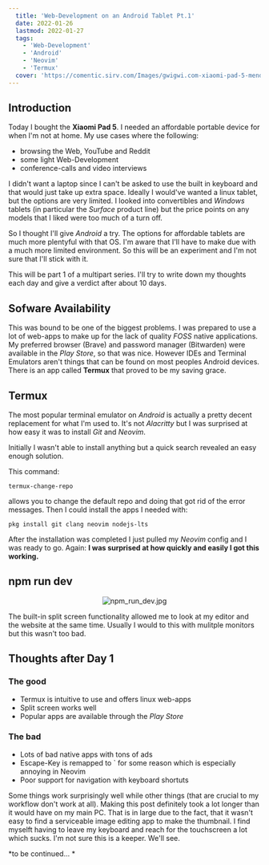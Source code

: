 ```yaml
---
  title: 'Web-Development on an Android Tablet Pt.1'
  date: 2022-01-26
  lastmod: 2022-01-27
  tags:
    - 'Web-Development'
    - 'Android'
    - 'Neovim'
    - 'Termux'
  cover: 'https://comentic.sirv.com/Images/gwigwi.com-xiaomi-pad-5-mendarat-ke-indonesia-setelah-global-launch-harga-dan-spesifikasi-1-1000x600.jpg'
---
```

## Introduction


Today I bought the **Xiaomi Pad 5**. I needed an affordable portable device for when I'm not at home. My use cases where the following:

- browsing the Web, YouTube and Reddit
- some light Web-Development
- conference-calls and video interviews

I didn't want a laptop since I can't be asked to use the built in keyboard and that would just take up extra space. Ideally I would've wanted a linux tablet, but the options are very limited. I looked into convertibles and *Windows* tablets (in particular the *Surface* product line) but the price points on any models that I liked were too much of a turn off. 

So I thought I'll give *Android* a try. The options for affordable tablets are much more plentyful with that OS. I'm aware that I'll have to make due with a much more limited environment. So this will be an experiment and I'm not sure that I'll stick with it. 

This will be part 1 of a multipart series. I'll try to write down my thoughts each day and give a verdict after about 10 days.

## Sofware Availability
This was bound to be one of the biggest problems. I was prepared to use a lot of web-apps to make up for the lack of quality *FOSS* native applications. My preferred browser (Brave) and password manager (Bitwarden) were available in the *Play Store*, so that was nice. However IDEs and Terminal Emulators aren't things that can be found on most peoples Android devices. There is an app called **Termux** that proved to be my saving grace.

## Termux

The most popular terminal emulator on *Android* is actually a pretty decent replacement for what I'm used to. It's not *Alacritty* but I was surprised at how easy it was to install *Git* and *Neovim*. 

Initially I wasn't able to install anything but a quick search revealed an easy enough solution.

This command:
```
termux-change-repo
```
allows you to change the default repo and doing that got rid of the error messages. Then I could install the apps I needed with: 
```
pkg install git clang neovim nodejs-lts
```
After the installation was completed I just pulled my *Neovim* config and I was ready to go.
Again: **I was surprised at how quickly and easily I got this working.**

## npm run dev

<div align="center">
  <img class="Sirv" data-src="https://comentic.sirv.com/Images/Screenshot_2022-01-26-19-51-58-688_com.brave.browser.jpg" alt="npm_run_dev.jpg" />
</div>

The built-in split screen functionality allowed me to look at my editor and the website at the same time. Usually I would to this with mulitple monitors but this wasn't too bad.

## Thoughts after Day 1
### The good
- Termux is intuitive to use and offers linux web-apps
- Split screen works well
- Popular apps are available through the *Play Store*
### The bad
- Lots of bad native apps with tons of ads
- Escape-Key is remapped to ` for some reason which is especially annoying in Neovim
- Poor support for navigation with keyboard shortuts
 
Some things work surprisingly well while other things (that are crucial to my workflow don't work at all). Making this post definitely took a lot longer than it would have on my main PC. That is in large due to the fact, that it wasn't easy to find a serviceable image editing app to make the thumbnail. I find myselft having to leave my keyboard and reach for the touchscreen a lot which sucks. I'm not sure this is a keeper. We'll see.

*to be continued... *

